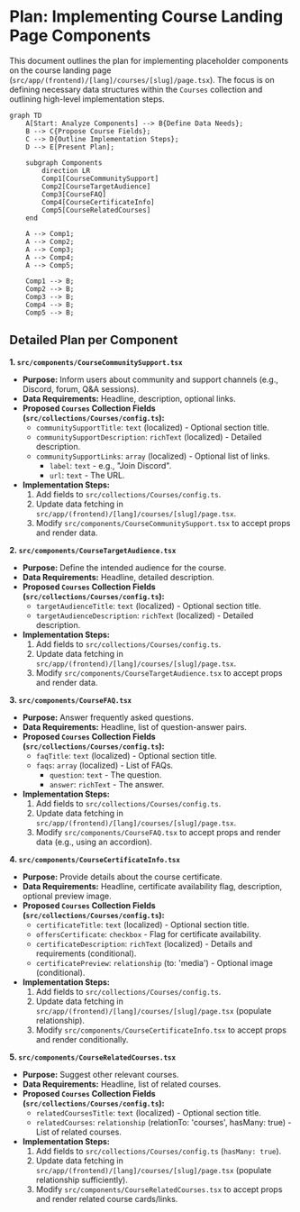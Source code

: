 # Plan: Implementing Course Landing Page Components

This document outlines the plan for implementing placeholder components on the course landing page (`src/app/(frontend)/[lang]/courses/[slug]/page.tsx`). The focus is on defining necessary data structures within the `Courses` collection and outlining high-level implementation steps.

```mermaid
graph TD
    A[Start: Analyze Components] --> B{Define Data Needs};
    B --> C{Propose Course Fields};
    C --> D{Outline Implementation Steps};
    D --> E[Present Plan];

    subgraph Components
        direction LR
        Comp1[CourseCommunitySupport]
        Comp2[CourseTargetAudience]
        Comp3[CourseFAQ]
        Comp4[CourseCertificateInfo]
        Comp5[CourseRelatedCourses]
    end

    A --> Comp1;
    A --> Comp2;
    A --> Comp3;
    A --> Comp4;
    A --> Comp5;

    Comp1 --> B;
    Comp2 --> B;
    Comp3 --> B;
    Comp4 --> B;
    Comp5 --> B;
```

## Detailed Plan per Component

**1. `src/components/CourseCommunitySupport.tsx`**

*   **Purpose:** Inform users about community and support channels (e.g., Discord, forum, Q&A sessions).
*   **Data Requirements:** Headline, description, optional links.
*   **Proposed `Courses` Collection Fields (`src/collections/Courses/config.ts`):**
    *   `communitySupportTitle`: `text` (localized) - Optional section title.
    *   `communitySupportDescription`: `richText` (localized) - Detailed description.
    *   `communitySupportLinks`: `array` (localized) - Optional list of links.
        *   `label`: `text` - e.g., "Join Discord".
        *   `url`: `text` - The URL.
*   **Implementation Steps:**
    1.  Add fields to `src/collections/Courses/config.ts`.
    2.  Update data fetching in `src/app/(frontend)/[lang]/courses/[slug]/page.tsx`.
    3.  Modify `src/components/CourseCommunitySupport.tsx` to accept props and render data.

**2. `src/components/CourseTargetAudience.tsx`**

*   **Purpose:** Define the intended audience for the course.
*   **Data Requirements:** Headline, detailed description.
*   **Proposed `Courses` Collection Fields (`src/collections/Courses/config.ts`):**
    *   `targetAudienceTitle`: `text` (localized) - Optional section title.
    *   `targetAudienceDescription`: `richText` (localized) - Detailed description.
*   **Implementation Steps:**
    1.  Add fields to `src/collections/Courses/config.ts`.
    2.  Update data fetching in `src/app/(frontend)/[lang]/courses/[slug]/page.tsx`.
    3.  Modify `src/components/CourseTargetAudience.tsx` to accept props and render data.

**3. `src/components/CourseFAQ.tsx`**

*   **Purpose:** Answer frequently asked questions.
*   **Data Requirements:** Headline, list of question-answer pairs.
*   **Proposed `Courses` Collection Fields (`src/collections/Courses/config.ts`):**
    *   `faqTitle`: `text` (localized) - Optional section title.
    *   `faqs`: `array` (localized) - List of FAQs.
        *   `question`: `text` - The question.
        *   `answer`: `richText` - The answer.
*   **Implementation Steps:**
    1.  Add fields to `src/collections/Courses/config.ts`.
    2.  Update data fetching in `src/app/(frontend)/[lang]/courses/[slug]/page.tsx`.
    3.  Modify `src/components/CourseFAQ.tsx` to accept props and render data (e.g., using an accordion).

**4. `src/components/CourseCertificateInfo.tsx`**

*   **Purpose:** Provide details about the course certificate.
*   **Data Requirements:** Headline, certificate availability flag, description, optional preview image.
*   **Proposed `Courses` Collection Fields (`src/collections/Courses/config.ts`):**
    *   `certificateTitle`: `text` (localized) - Optional section title.
    *   `offersCertificate`: `checkbox` - Flag for certificate availability.
    *   `certificateDescription`: `richText` (localized) - Details and requirements (conditional).
    *   `certificatePreview`: `relationship` (to: 'media') - Optional image (conditional).
*   **Implementation Steps:**
    1.  Add fields to `src/collections/Courses/config.ts`.
    2.  Update data fetching in `src/app/(frontend)/[lang]/courses/[slug]/page.tsx` (populate relationship).
    3.  Modify `src/components/CourseCertificateInfo.tsx` to accept props and render conditionally.

**5. `src/components/CourseRelatedCourses.tsx`**

*   **Purpose:** Suggest other relevant courses.
*   **Data Requirements:** Headline, list of related courses.
*   **Proposed `Courses` Collection Fields (`src/collections/Courses/config.ts`):**
    *   `relatedCoursesTitle`: `text` (localized) - Optional section title.
    *   `relatedCourses`: `relationship` (relationTo: 'courses', hasMany: true) - List of related courses.
*   **Implementation Steps:**
    1.  Add fields to `src/collections/Courses/config.ts` (`hasMany: true`).
    2.  Update data fetching in `src/app/(frontend)/[lang]/courses/[slug]/page.tsx` (populate relationship sufficiently).
    3.  Modify `src/components/CourseRelatedCourses.tsx` to accept props and render related course cards/links.
